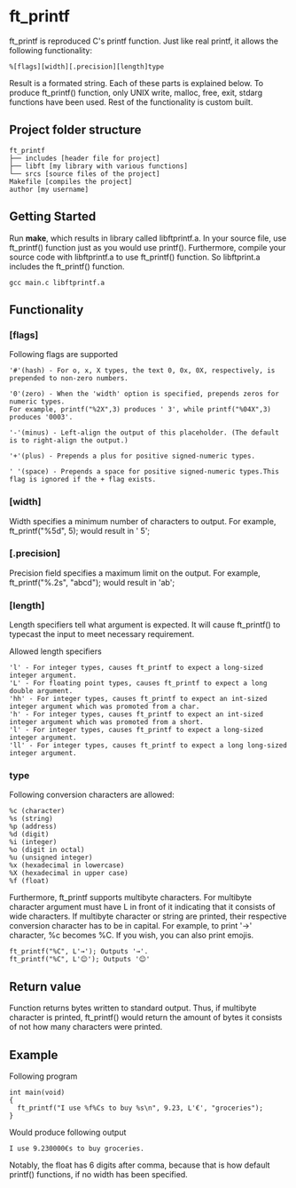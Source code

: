 # ft_printf
ft_printf is reproduced C's printf function. Just like real printf, it allows the following functionality:

```
%[flags][width][.precision][length]type 
```

Result is a formated string. Each of these parts is explained below.
To produce ft_printf() function, only UNIX write, malloc, free, exit, stdarg functions have been used. Rest of the functionality is custom built.

## Project folder structure
```
ft_printf
├── includes [header file for project]
├── libft [my library with various functions]
└── srcs [source files of the project]
Makefile [compiles the project]
author [my username]
```

## Getting Started

Run **make**, which results in library called libftprintf.a. In your source file, use ft_printf() function just as you would use printf(). Furthermore, compile your source code with libftprintf.a to use ft_printf() function. So libftprint.a includes the ft_printf() function.

```
gcc main.c libftprintf.a
```
## Functionality
### [flags]

Following flags are supported
```
'#'(hash) - For o, x, X types, the text 0, 0x, 0X, respectively, is prepended to non-zero numbers.

'0'(zero) - When the 'width' option is specified, prepends zeros for numeric types.
For example, printf("%2X",3) produces ' 3', while printf("%04X",3) produces '0003'.

'-'(minus) - Left-align the output of this placeholder. (The default is to right-align the output.)

'+'(plus) - Prepends a plus for positive signed-numeric types.

' '(space) - Prepends a space for positive signed-numeric types.This flag is ignored if the + flag exists.
```

### [width]
Width specifies a minimum number of characters to output.
For example, ft_printf("%5d", 5); would result in '    5';

### [.precision]
Precision field specifies a maximum limit on the output.
For example, ft_printf("%.2s", "abcd"); would result in 'ab';

### [length]
Length specifiers tell what argument is expected. It will cause ft_printf() to typecast the input
to meet necessary requirement.

Allowed length specifiers 
```
'l' - For integer types, causes ft_printf to expect a long-sized integer argument.
'L' - For floating point types, causes ft_printf to expect a long double argument.
'hh' - For integer types, causes ft_printf to expect an int-sized integer argument which was promoted from a char.
'h' - For integer types, causes ft_printf to expect an int-sized integer argument which was promoted from a short.
'l' - For integer types, causes ft_printf to expect a long-sized integer argument.
'll' - For integer types, causes ft_printf to expect a long long-sized integer argument.
```

### type
Following conversion characters are allowed:

```
%c (character)
%s (string)
%p (address)
%d (digit)
%i (integer)
%o (digit in octal)
%u (unsigned integer)
%x (hexadecimal in lowercase)
%X (hexadecimal in upper case)
%f (float)
```
Furthermore, ft_printf supports multibyte characters. For multibyte character argument must have L in front of it indicating that it consists of wide characters. If multibyte character or string are printed, their respective conversion character has to be in capital. For example, to print '→' character, %c becomes %C. If you wish, you can also print emojis.
```
ft_printf("%C", L'→'); Outputs '→'.
ft_printf("%C", L'😊'); Outputs '😊'

```
## Return value
Function returns bytes written to standard output. Thus, if multibyte character is printed, ft_printf() would return the amount of bytes it consists of not how many characters were printed.

## Example

Following program
```
int main(void)
{
  ft_printf("I use %f%Cs to buy %s\n", 9.23, L'€', "groceries");
}
```

Would produce following output
```
I use 9.230000€s to buy groceries.
```
Notably, the float has 6 digits after comma, because that is how default printf() functions, if no width has been specified.
